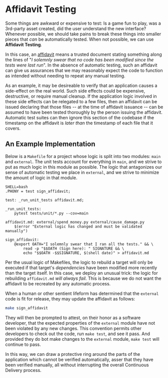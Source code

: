 # Affidavit Testing

Some things are awkward or expensive to test: Is a game fun to play, was a
3rd-party asset created, did the user understand the new interface? Whenever
possible, we should take pains to break these things into smaller pieces that
*can* be automatically tested. When not possible, we can use **Affidavit
Testing**.

In this case, an [affidavit](https://en.wikipedia.org/wiki/Affidavit) means a
trusted document stating something along the lines of "*I solemnly swear that no
code has been modified since the tests were last run*". In the absence of
automatic testing, such an affidavit can give us assurances that we may
reasonably expect the code to function as intended without needing to repeat any
manual testing.

As an example, it may be desireable to verify that an application causes a
side-effect on the real world. Such side effects could be expensive,
destructive, or require manual cleanup. If the application logic involved in
these side effects can be relegated to a few files, then an affidavit can be
issued declaring that those files -- at the time of affidavit issuance -- can be
assumed to have been tested thoroughly by the person issuing the affidavit.
Automatic test suites can then ignore this section of the codebase if the
timestamp on the affidavit is *later than* the timestamp of each file that it
covers.

## An Example Implementation

Below is a `Makefile` for a project whose logic is split into two modules:
`main` and `external`. The unit tests account for everything in `main`, and
we strive to put as much logic in this module as possible. The logic that
antagonizes our sense of automatic testing we place in `external`, and we
strive to minimize the amount of logic in that module.

```make
SHELL=bash
.PHONY = test sign_affidavit;

test: _run_unit_tests affidavit.md;

_run_unit_tests:
	pytest tests/unit/*.py --cov=main

affidavit.md: external/spend_money.py external/cause_damage.py
	$(error "External logic has changed and must be validated manually")

sign_affidavit:
	@export OATH="I solemnly swear that I ran all the tests." && \
		read -p "$$OATH (Sign here): " SIGNATURE && \
		echo "$$OATH -$$SIGNATURE, $(shell date)" > affidavit.md
```

Per the usual logic of Makefiles, the logic to rebuild a target will only be
executed if that target's *dependencies* have been modified more recently than
the target itself. In this case, we deploy an unusual trick: the logic for
rebuilding `affidavit.md` *will always fail*. This is because we do not want the
affidavit to be recreated by any automatic process.

When a human or other sentient lifeform has determined that the `external` code
is fit for release, they may update the affidavit as follows:

```bash
make sign_affidavit
```

They will then be prompted to attest, on their honor as a software developer,
that the expected properties of the `external` module have not been violated by
any new changes. This convention permits other developers to check out the code,
run `make test`, and see it pass. And provided they do bot make changes to the
`external` module, `make test` will continue to pass.

In this way, we can draw a protective ring around the parts of the application
which cannot be verified automatically, asser that they have been verified 
manually, all without interrupting the overall Continuous Delivery process.
